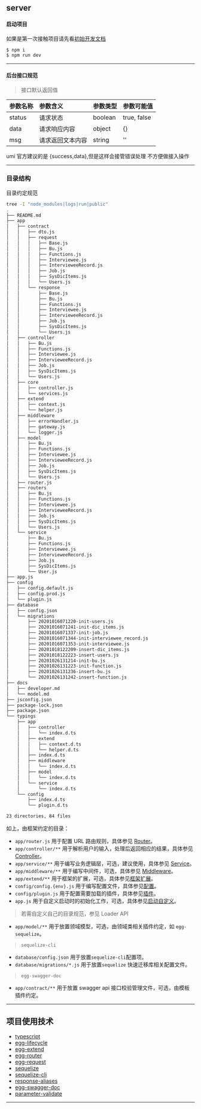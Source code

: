 ## server

#### 启动项目

如果是第一次接触项目请先看[初始开发文档](./docs/developer.md)

``` sh
$ npm i 
$ npm run dev

```

---

#### 后台接口规范

> 接口默认返回值

|参数名称|参数含义|参数类型|参数可能值|
|:---|:---|:---|:---|
|status|请求状态|boolean|true, false|
|data|请求响应内容|object|{}|
|msg|请求返回文本内容|string|''|

umi 官方建议的是 {success,data},但是这样会接管错误处理 不方便做接入操作

---

### 目录结构

目录约定规范

``` sh
tree -I "node_modules|logs|run|public"
.
├── README.md
├── app
│   ├── contract
│   │   ├── dto.js
│   │   ├── request
│   │   │   ├── Base.js
│   │   │   ├── Bu.js
│   │   │   ├── Functions.js
│   │   │   ├── Interviewee.js
│   │   │   ├── IntervieweeRecord.js
│   │   │   ├── Job.js
│   │   │   ├── SysDicItems.js
│   │   │   └── Users.js
│   │   └── response
│   │       ├── Base.js
│   │       ├── Bu.js
│   │       ├── Functions.js
│   │       ├── Interviewee.js
│   │       ├── IntervieweeRecord.js
│   │       ├── Job.js
│   │       ├── SysDicItems.js
│   │       └── Users.js
│   ├── controller
│   │   ├── Bu.js
│   │   ├── Functions.js
│   │   ├── Interviewee.js
│   │   ├── IntervieweeRecord.js
│   │   ├── Job.js
│   │   ├── SysDicItems.js
│   │   └── Users.js
│   ├── core
│   │   ├── controller.js
│   │   └── services.js
│   ├── extend
│   │   ├── context.js
│   │   └── helper.js
│   ├── middleware
│   │   ├── errorHandler.js
│   │   ├── gateway.js
│   │   └── logger.js
│   ├── model
│   │   ├── Bu.js
│   │   ├── Functions.js
│   │   ├── Interviewee.js
│   │   ├── IntervieweeRecord.js
│   │   ├── Job.js
│   │   ├── SysDicItems.js
│   │   └── Users.js
│   ├── router.js
│   ├── routers
│   │   ├── Bu.js
│   │   ├── Functions.js
│   │   ├── Interviewee.js
│   │   ├── IntervieweeRecord.js
│   │   ├── Job.js
│   │   ├── SysDicItems.js
│   │   └── Users.js
│   └── service
│       ├── Bu.js
│       ├── Functions.js
│       ├── Interviewee.js
│       ├── IntervieweeRecord.js
│       ├── Job.js
│       ├── SysDicItems.js
│       └── User.js
├── app.js
├── config
│   ├── config.default.js
│   ├── config.prod.js
│   └── plugin.js
├── database
│   ├── config.json
│   └── migrations
│       ├── 20201016071220-init-users.js
│       ├── 20201016071241-init-dic_items.js
│       ├── 20201016071337-init-job.js
│       ├── 20201016071344-init-interviewee_record.js
│       ├── 20201016071353-init-interviewee.js
│       ├── 20201018122209-insert-dic_items.js
│       ├── 20201018122223-insert-users.js
│       ├── 20201026131214-init-bu.js
│       ├── 20201026131223-init-function.js
│       ├── 20201026131236-insert-bu.js
│       └── 20201026131242-insert-function.js
├── docs
│   ├── developer.md
│   └── model.md
├── jsconfig.json
├── package-lock.json
├── package.json
└── typings
    ├── app
    │   ├── controller
    │   │   └── index.d.ts
    │   ├── extend
    │   │   ├── context.d.ts
    │   │   └── helper.d.ts
    │   ├── index.d.ts
    │   ├── middleware
    │   │   └── index.d.ts
    │   ├── model
    │   │   └── index.d.ts
    │   └── service
    │       └── index.d.ts
    └── config
        ├── index.d.ts
        └── plugin.d.ts

23 directories, 84 files
```

如上，由框架约定的目录：

- `app/router.js` 用于配置 URL 路由规则，具体参见 [Router](https://eggjs.org/zh-cn/basics/router.html)。
- `app/controller/**` 用于解析用户的输入，处理后返回相应的结果，具体参见 [Controller](https://eggjs.org/zh-cn/basics/controller.html)。
- `app/service/**` 用于编写业务逻辑层，可选，建议使用，具体参见 [Service](https://eggjs.org/zh-cn/basics/service.html)。
- `app/middleware/**` 用于编写中间件，可选，具体参见 [Middleware](https://eggjs.org/zh-cn/basics/middleware.html)。
- `app/extend/**` 用于框架的扩展，可选，具体参见[框架扩展](https://eggjs.org/zh-cn/basics/extend.html)。
- `config/config.{env}.js` 用于编写配置文件，具体参见[配置](https://eggjs.org/zh-cn/basics/config.html)。
- `config/plugin.js` 用于配置需要加载的插件，具体参见[插件](https://eggjs.org/zh-cn/basics/plugin.html)。
- `app.js` 用于自定义启动时的初始化工作，可选，具体参见[启动自定义](https://eggjs.org/zh-cn/basics/app-start.html)。

> 若需自定义自己的目录规范，参见 Loader API

- `app/model/**` 用于放置领域模型，可选，由领域类相关插件约定，如 `egg-sequelize`。

> `sequelize-cli`

- `database/config.json` 用于放置`sequelize-cli`配置项。
- `database/migrations/*.js` 用于放置`sequelize` 快速迁移库相关配置文件。

> `egg-swagger-doc`

- `app/contract/**` 用于放置 swagger api 接口校验管理文件，可选，由模板插件约定。

---

## 项目使用技术

- [typescript](https://eggjs.org/zh-cn/tutorials/typescript.html)
- [egg-lifecycle](https://eggjs.org/zh-cn/basics/app-start.html)
- [egg-extend](https://eggjs.org/zh-cn/basics/extend.html)
- [egg-router](https://eggjs.org/zh-cn/basics/router.html)
- [egg-request](https://eggjs.org/api/Request.html)
- [sequelize](https://www.sequelize.com.cn/core-concepts/getting-started)
- [sequelize-cli](https://github.com/sequelize/cli)
- [response-aliases](https://koajs.com/#response-aliases)
- [egg-swagger-doc](https://github.com/Yanshijie-EL/egg-swagger-doc#readme)
- [parameter-validate](https://github.com/node-modules/parameter)

---